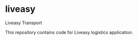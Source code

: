 # liveasy

Liveasy Transport<br />

This repository contains code for Liveasy logistics application.<br />

